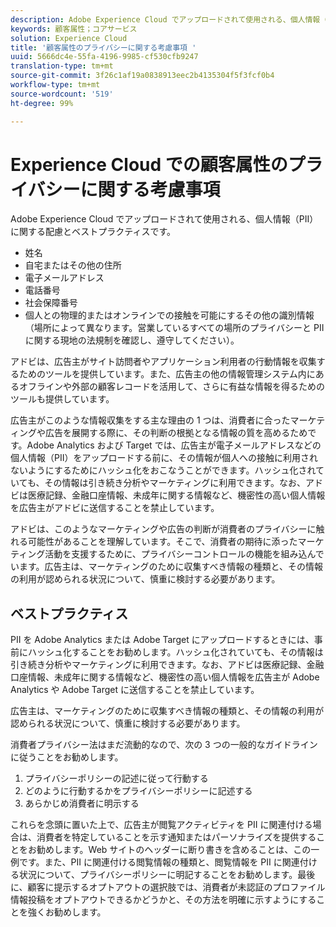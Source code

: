 ```yaml
---
description: Adobe Experience Cloud でアップロードされて使用される、個人情報（PII）に関する配慮とベストプラクティスです。
keywords: 顧客属性；コアサービス
solution: Experience Cloud
title: '顧客属性のプライバシーに関する考慮事項 '
uuid: 5666dc4e-55fa-4196-9985-cf530cfb9247
translation-type: tm+mt
source-git-commit: 3f26c1af19a0838913eec2b4135304f5f3fcf0b4
workflow-type: tm+mt
source-wordcount: '519'
ht-degree: 99%

---
```



# Experience Cloud での顧客属性のプライバシーに関する考慮事項

Adobe Experience Cloud でアップロードされて使用される、個人情報（PII）に関する配慮とベストプラクティスです。

* 姓名
* 自宅またはその他の住所
* 電子メールアドレス
* 電話番号
* 社会保障番号
* 個人との物理的またはオンラインでの接触を可能にするその他の識別情報（場所によって異なります。営業しているすべての場所のプライバシーと PII に関する現地の法規制を確認し、遵守してください）。

アドビは、広告主がサイト訪問者やアプリケーション利用者の行動情報を収集するためのツールを提供しています。また、広告主の他の情報管理システム内にあるオフラインや外部の顧客レコードを活用して、さらに有益な情報を得るためのツールも提供しています。

広告主がこのような情報収集をする主な理由の 1 つは、消費者に合ったマーケティングや広告を展開する際に、その判断の根拠となる情報の質を高めるためです。Adobe Analytics および Target では、広告主が電子メールアドレスなどの個人情報（PII）をアップロードする前に、その情報が個人への接触に利用されないようにするためにハッシュ化をおこなうことができます。ハッシュ化されていても、その情報は引き続き分析やマーケティングに利用できます。なお、アドビは医療記録、金融口座情報、未成年に関する情報など、機密性の高い個人情報を広告主がアドビに送信することを禁止しています。

アドビは、このようなマーケティングや広告の判断が消費者のプライバシーに触れる可能性があることを理解しています。そこで、消費者の期待に添ったマーケティング活動を支援するために、プライバシーコントロールの機能を組み込んでいます。広告主は、マーケティングのために収集すべき情報の種類と、その情報の利用が認められる状況について、慎重に検討する必要があります。

## ベストプラクティス

PII を Adobe Analytics または Adobe Target にアップロードするときには、事前にハッシュ化することをお勧めします。ハッシュ化されていても、その情報は引き続き分析やマーケティングに利用できます。なお、アドビは医療記録、金融口座情報、未成年に関する情報など、機密性の高い個人情報を広告主が Adobe Analytics や Adobe Target に送信することを禁止しています。

広告主は、マーケティングのために収集すべき情報の種類と、その情報の利用が認められる状況について、慎重に検討する必要があります。

消費者プライバシー法はまだ流動的なので、次の 3 つの一般的なガイドラインに従うことをお勧めします。

1. プライバシーポリシーの記述に従って行動する
1. どのように行動するかをプライバシーポリシーに記述する
1. あらかじめ消費者に明示する

これらを念頭に置いた上で、広告主が閲覧アクティビティを PII に関連付ける場合は、消費者を特定していることを示す通知またはパーソナライズを提供することをお勧めします。Web サイトのヘッダーに断り書きを含めることは、この一例です。また、PII に関連付ける閲覧情報の種類と、閲覧情報を PII に関連付ける状況について、プライバシーポリシーに明記することをお勧めします。最後に、顧客に提示するオプトアウトの選択肢では、消費者が未認証のプロファイル情報投稿をオプトアウトできるかどうかと、その方法を明確に示すようにすることを強くお勧めします。
